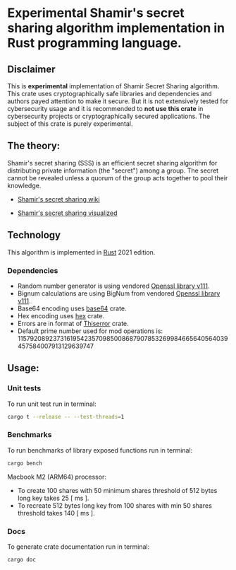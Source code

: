 # Experimental Shamir's secret sharing algorithm implementation in Rust programming language.

## Disclaimer

This is **experimental** implementation of Shamir Secret Sharing algorithm. 
This crate uses cryptographically safe libraries and dependencies and authors payed attention to make it secure.
But it is not extensively tested for cybersecurity usage and it is recommended to **not use this crate** in cybersecurity projects or
cryptographically secured applications. The subject of this crate is purely experimental.


## The theory:

Shamir's secret sharing (SSS) is an efficient secret sharing algorithm for distributing private information (the "secret") among a group. The secret cannot be revealed unless a quorum of the group acts together to pool their knowledge.

 - [Shamir's secret sharing wiki](https://en.wikipedia.org/wiki/Shamir%27s_secret_sharing)

 - [Shamir's secret sharing visualized](https://evervault.com/blog/shamir-secret-sharing)

## Technology

This algorithm is implemented in [Rust](https://www.rust-lang.org/) 2021 edition.

### Dependencies

- Random number generator is using vendored [Openssl library v111](https://openssl-library.org/news/openssl-1.1.1-notes/index.html).
- Bignum calculations are using BigNum from vendored [Openssl library v111](https://openssl-library.org/news/openssl-1.1.1-notes/index.html).
- Base64 encoding uses [base64](https://docs.rs/base64/latest/base64/) crate.
- Hex encoding uses [hex](https://docs.rs/hex/latest/hex/) crate.
- Errors are in format of [Thiserror](https://docs.rs/thiserror/latest/thiserror/) crate.
- Default prime number used for mod operations is: 115792089237316195423570985008687907853269984665640564039457584007913129639747

## Usage:

### Unit tests

To run unit test run in terminal:
 
```sh
cargo t --release -- --test-threads=1
```

### Benchmarks

To run benchmarks of library exposed functions run in terminal:
 
```sh
cargo bench
```

Macbook M2 (ARM64) processor:

- To create 100 shares with 50 minimum shares threshold of 512 bytes long key takes 25 [ ms ].
- To recreate 512 bytes long key from 100 shares with min 50 shares threshold takes 140 [ ms ].

### Docs

To generate crate documentation run in terminal:
 
```sh
cargo doc
```


